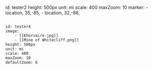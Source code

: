 
id: tester2
height: 500px
unit: mi
scale: 400
maxZoom: 10
marker: 
	- location, 35,-85,
	- location, 32,-88,


```leaflet

id: tester4
image: 
	- [[Khorvaire.jpg]]
	- [[Mine of Whitecliff.png]]
height: 500px
unit: mi
scale: 400
maxZoom: 10
defaultZoom: 6
```